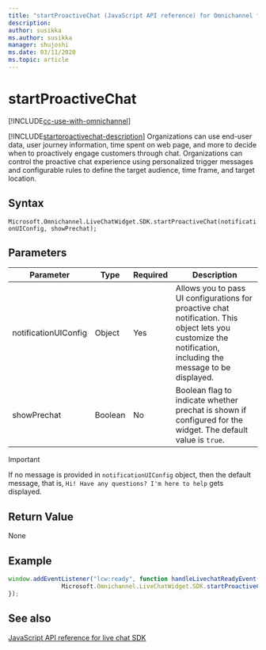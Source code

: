 ```yaml
---
title: "startProactiveChat (JavaScript API reference) for Omnichannel for Customer Service in Dynamics 365 | MicrosoftDocs"
description: 
author: susikka
ms.author: susikka
manager: shujoshi
ms.date: 03/11/2020
ms.topic: article
---
```

# startProactiveChat

[!INCLUDE[cc-use-with-omnichannel](../../../../includes/cc-use-with-omnichannel.md)]

[!INCLUDE[startproactivechat-description](../includes/startProactiveChat-description.md)] Organizations can use end-user data, user journey information, time spent on web page, and more to decide when to proactively engage customers through chat. Organizations can control the proactive chat experience using personalized trigger messages and configurable rules to define the target audience, time frame, and target location.

## Syntax

`Microsoft.Omnichannel.LiveChatWidget.SDK.startProactiveChat(notificationUIConfig, showPrechat);`

## Parameters

| Parameter | Type | Required | Description |
| ---- | ---- | ---- | ---- |
| notificationUIConfig | Object | Yes | Allows you to pass UI configurations for proactive chat notification. This object lets you customize the notification, including the message to be displayed. |
| showPrechat | Boolean | No | Boolean flag to indicate whether prechat is shown if configured for the widget. The default value is `true`. |

> [!IMPORTANT]
> If no message is provided in `notificationUIConfig` object, then the default message, that is, `Hi! Have any questions? I'm here to help` gets displayed.

## Return Value

None

## Example

```JavaScript
window.addEventListener("lcw:ready", function handleLivechatReadyEvent(){
               Microsoft.Omnichannel.LiveChatWidget.SDK.startProactiveChat({message: "Hi! How are you doing today? Do you wish to start a chat?"}, false) },10000);
});
```
## See also

[JavaScript API reference for live chat SDK](../../omnichannel-reference.md)